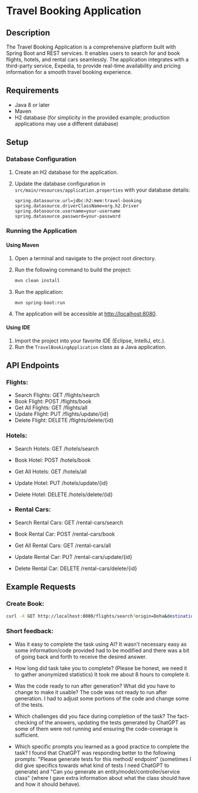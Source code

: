 # Travel Booking Application

## Description

The Travel Booking Application is a comprehensive platform built with Spring Boot and REST services. It enables users to search for and book flights, hotels, and rental cars seamlessly. The application integrates with a third-party service, Expedia, to provide real-time availability and pricing information for a smooth travel booking experience.


## Requirements
- Java 8 or later
- Maven
- H2 database (for simplicity in the provided example; production applications may use a different database)

## Setup
### Database Configuration
1. Create an H2 database for the application.
2. Update the database configuration in `src/main/resources/application.properties` with your database details:

    ```properties
    spring.datasource.url=jdbc:h2:mem:travel-booking
    spring.datasource.driverClassName=org.h2.Driver
    spring.datasource.username=your-username
    spring.datasource.password=your-password
    ```

### Running the Application
#### Using Maven
1. Open a terminal and navigate to the project root directory.
2. Run the following command to build the project:

    ```bash
    mvn clean install
    ```

3. Run the application:

    ```bash
    mvn spring-boot:run
    ```

4. The application will be accessible at [http://localhost:8080](http://localhost:8080).

#### Using IDE
1. Import the project into your favorite IDE (Eclipse, IntelliJ, etc.).
2. Run the `TravelBookingApplication` class as a Java application.

## API Endpoints

### Flights:
- Search Flights: GET /flights/search
- Book Flight: POST /flights/book
- Get All Flights: GET /flights/all
- Update Flight: PUT /flights/update/{id}
- Delete Flight: DELETE /flights/delete/{id}

### Hotels:
- Search Hotels: GET /hotels/search
- Book Hotel: POST /hotels/book 
- Get All Hotels: GET /hotels/all
- Update Hotel: PUT /hotels/update/{id}
- Delete Hotel: DELETE /hotels/delete/{id}

- ### Rental Cars:
- Search Rental Cars: GET /rental-cars/search
- Book Rental Car: POST /rental-cars/book
- Get All Rental Cars: GET /rental-cars/all
- Update Rental Car: PUT /rental-cars/update/{id}
- Delete Rental Car: DELETE /rental-cars/delete/{id}


## Example Requests
### Create Book:
```bash
curl -X GET http://localhost:8080/flights/search?origin=Doha&destination=Amsterdam
```

### Short feedback:

- Was it easy to complete the task using AI? 
It wasn't necessary easy as some information/code provided had to be modified and there was a bit of going back and forth to receive the desired answer.

- How long did task take you to complete? (Please be honest, we need it to gather anonymized statistics) 
It took me about 8 hours to complete it.

- Was the code ready to run after generation? What did you have to change to make it usable?
The code was not ready to run after generation. I had to adjust some portions of the code and change some of the tests.

- Which challenges did you face during completion of the task? 
The fact-checking of the answers, updating the tests generated by ChatGPT as some of them were not running and ensuring the code-coverage is sufficient.

- Which specific prompts you learned as a good practice to complete the task? 
I found that ChatGPT was responding better to the following prompts: "Please generate tests for this method/ endpoint" (sometimes I did give specifics towards what kind of tests I need ChatGPT to generate) and "Can you generate an entity/model/controller/service class" (where I gave extra information about what the class should have and how it should behave).